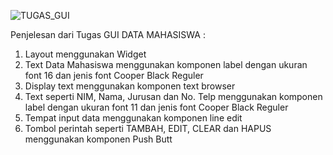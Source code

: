 ![TUGAS_GUI](https://user-images.githubusercontent.com/72422096/116970327-eedcd100-ace1-11eb-9134-6bcd74b6640e.png)

Penjelesan dari Tugas GUI DATA MAHASISWA :

1. Layout menggunakan Widget
2. Text Data Mahasiswa menggunakan komponen label dengan ukuran font 16 dan jenis font Cooper Black Reguler
3. Display text menggunakan komponen text browser
4. Text seperti NIM, Nama, Jurusan dan No. Telp menggunakan komponen label dengan ukuran font 11 dan jenis font Cooper Black Reguler
5. Tempat input data menggunakan komponen line edit
6. Tombol perintah seperti TAMBAH, EDIT, CLEAR dan HAPUS menggunakan komponen Push Butt
